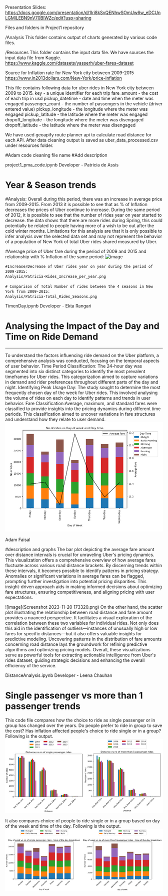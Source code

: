 Presentation Slides:
https://docs.google.com/presentation/d/1Iri8kSvQENhwSOmUw6w_eDCUnLGMlLEBN9nV70BIWZc/edit?usp=sharing

Files and folders in Project1 repository

/Analysis
This folder contains output of charts generated by various code files.

/Resources
This folder contains the input data file. We have sources the input data file from Kaggle. 
https://www.kaggle.com/datasets/yasserh/uber-fares-dataset

Source for Inflation rate for New York city between 2009-2015
https://www.in2013dollars.com/New-York/price-inflation

This file contains following data for uber rides in New York city between 2009 to 2015.
key - a unique identifier for each trip
fare_amount - the cost of each trip in usd
pickup_datetime - date and time when the meter was engaged
passenger_count - the number of passengers in the vehicle (driver entered value)
pickup_longitude - the longitude where the meter was engaged
pickup_latitude - the latitude where the meter was engaged
dropoff_longitude - the longitude where the meter was disengaged
dropoff_latitude - the latitude where the meter was disengaged

We have used geoapify route planner api to calculate road distance for each API. After data cleaning output is saved as uber_data_processed.csv under resources folder.

#Adam code cleaning file name
#Add description

project1_pma_code.ipynb
Developer - Patricia de Assis

# Year & Season trends
#Analysis: 
  Overall during this period, there was an increase in average price from 2009-2015. From 2013 it is possible to see that as % of Inflation decreases the prices of Uber continue to increase. 
  During the same period of 2012, it is possible to see that the number of rides year on year started to decrease.
  the data shows that there are more rides during Spring, this could potentially be related to people having more of a wish to be out after the cold winter months. 
  Limitations for this analysis are that it is only possible to infer analysis over the selected data set and may not represent the behavior of a population of New York of total Uber rides shared measured by Uber. 

  #Average price of Uber fare during the period of 2009 and 2015 and relationship with % Inflation of the same period: 
    ![image](https://github.com/Leena-680/Project1/assets/143486132/4e8a06c7-0536-4386-a97b-ae59b91b4d06)

    #Increase/Decrease of Uber rides year on year during the period of 2009-2015:
    Analysis/Patricia-Rides_Increase_per_year.png
    
    # Comparison of Total Number of rides between the 4 seasons in New York from 2009-2015:
    Analysis/Patricia-Total_Rides_Seasons.png

TimenDay.ipynb
Developer - Ekta Rangari
# Analysing the Impact of the Day and Time on Ride Demand
_________________________________________________________________
To understand the factors influencing ride demand on the Uber platform, a comprehensive analysis was conducted, focusing on the temporal aspects of user behavior.
Time Period Classification: The 24-hour day was segmented into six distinct categories to identify the most prevalent timeframes for Uber rides. This categorization aimed to capture variations in demand and rider preferences throughout different parts of the day and night.
Identifying Peak Usage Day: The study sought to determine the most frequently chosen day of the week for Uber rides. This involved analysing the volume of rides on each day to identify patterns and trends in user behavior.
Fare Classification:Average, maximum, and standard fares were classified to provide insights into the pricing dynamics during different time periods. This classification aimed to uncover variations in fare structures and understand how they relate to user demand.
![image](output-2.png)


Adam Faisal 

#description and graphs
The bar plot depicting the average fare amount over distance intervals is crucial for unraveling Uber's pricing dynamics. This visualization offers a comprehensive overview of how average fares fluctuate across various road distance brackets. By discerning trends within these intervals, it becomes possible to identify patterns in pricing strategy. Anomalies or significant variations in average fares can be flagged, prompting further investigation into potential pricing disparities. This insight-driven approach aids in making informed decisions about optimizing fare structures, ensuring competitiveness, and aligning pricing with user expectations.

![image](Screenshot 2023-11-20 173320.png)
On the other hand, the scatter plot illustrating the relationship between road distance and fare amount provides a nuanced perspective. It facilitates a visual exploration of the correlation between these two variables for individual rides. Not only does this aid in the identification of outliers—instances of unusually high or low fares for specific distances—but it also offers valuable insights for predictive modeling. Uncovering patterns in the distribution of fare amounts concerning road distance lays the groundwork for refining predictive algorithms and optimizing pricing models. Overall, these visualizations serve as powerful tools for extracting actionable intelligence from Uber's rides dataset, guiding strategic decisions and enhancing the overall efficiency of the service.

DistanceAnalysis.ipynb
Developer - Leena Chauhan

# Single passenger vs more than 1 passenger trends
This code file compares how the choice to ride as single passenger or in group has changed over the years. Do people prefer to ride in group to save the cost? Has inflation affected people's choice to ride single or in a group? Following is the output.
![Distance](image.png)

It also compares choice of people to ride single or in a group based on day of the week and time of the day. Following is the output.
![Time](image-1.png)



